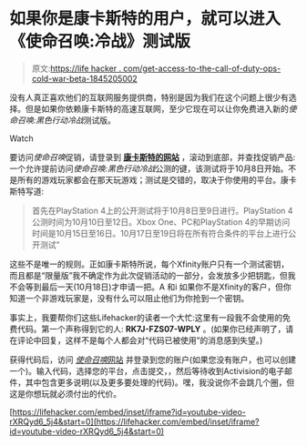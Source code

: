 # 如果你是康卡斯特的用户，就可以进入《使命召唤:冷战》测试版

> 原文:[https://life hacker . com/get-access-to-the-call-of-duty-ops-cold-war-beta-1845205002](https://lifehacker.com/get-access-to-the-call-of-duty-black-ops-cold-war-beta-1845205002)

没有人真正喜欢他们的互联网服务提供商，特别是因为我们在这个问题上很少有选择。但是如果你依赖康卡斯特的高速互联网，至少它现在可以让你免费进入新的*使命召唤:黑色行动冷战*测试版。

Watch

要访问*使命召唤*促销，请登录到 [**康卡斯特的网站**](https://my.xfinity.com/callofduty) ，滚动到底部，并查找促销产品:一个允许提前访问*使命召唤:黑色行动冷战*公测的键，该测试将于10月8日开始。不是所有的游戏玩家都会在那天玩游戏；测试是交错的，取决于你使用的平台。康卡斯特写道:

> 首先在PlayStation 4上的公开测试将于10月8日至9日进行。PlayStation 4公测时间为10月10日至12日。Xbox One、PC和PlayStation 4的早期访问时间是10月15日至16日。10月17日至19日将在所有符合条件的平台上进行公开测试"

这些不是唯一的规则。正如康卡斯特所说，每个Xfinity账户只有一个测试密钥，而且都是“限量版”我不确定作为此次促销活动的一部分，会发放多少把钥匙，但我不会等到最后一天(10月18日)才申请一把。A 和i 如果你不是Xfinity的客户，但你知道一个非游戏玩家是，没有什么可以阻止他们为你抢到一个密钥。

事实上，我要帮你们这些Lifehacker的读者一个大忙:这里有一段我不会使用的免费代码。第一个声称得到它的人: **RK7J-FZS07-WPLY** 。(如果你已经声明了，请在评论中回复，这样不是每个人都会对“代码已被使用”的消息感到失望。)

获得代码后，访问 [*使命召唤*网站](https://www.callofduty.com/xfinity) 并登录到您的账户(如果您没有账户，也可以创建一个)。输入代码，选择您的平台，点击提交，，然后等待收到Activision的电子邮件，其中包含更多说明(以及更多要处理的代码)。嘿，我没说你不会跳几个圈，但这是你想玩就必须付出的代价。

 [https://lifehacker.com/embed/inset/iframe?id=youtube-video-rXRQyd6_5j4&start=0](https://lifehacker.com/embed/inset/iframe?id=youtube-video-rXRQyd6_5j4&start=0)
